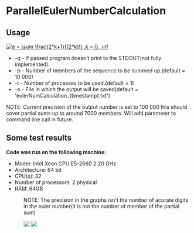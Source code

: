 # ParallelEulerNumberCalculation

<h2>Usage</h2>
 
<a href="https://www.codecogs.com/eqnedit.php?latex=e&space;=&space;\sum&space;\frac{2*k&plus;1}{(2*k)!}&space;,k&space;=&space;0...inf" target="_blank"><img src="https://latex.codecogs.com/gif.latex?e&space;=&space;\sum&space;\frac{2*k&plus;1}{(2*k)!}&space;,k&space;=&space;0...inf" title="e = \sum \frac{2*k+1}{(2*k)!} ,k = 0...inf" /></a>
<ul>
<li>-q  - If passed program doesn’t print to the STDOUT(not fully implemented).</li>
<li>-p <integer> - Number of members of the sequence to be summed up.(default = 10 000)</li>
<li>-t <integer> - Number of processes to be used.(default = 1)</li>
<li>-o <name of file> - File in which the output will be saved(default = 'eulerNumCalculation_{timestamp}.txt')</li>
</ul>
<p>
NOTE: 
Current precision of the output number is set to 100 000 this should cover partial sums up to around 7000 members. Will add <precision> parameter to command line call in future.
</p>

<h2>Some test results</h2>
<b>Code was run on the following machine:</b>
<ul>
<li>Model: Intel Xeon CPU E5-2660 2.20 GHz </li>
<li>Architecture: 64 bit </li>
<li>CPU(s): 32 </li>
<li>Number of processors: 2 physical </li>
<li>RAM: 64GB </li>
<ul>
<p>NOTE: The precision in the graphs isn't the number of acurate digits in the euler number(it is not the number of member of the partial sum)</p>
<img src="https://i.ibb.co/xLM9Y9y/1.png"/>
<img src="https://i.ibb.co/hx5Mkpd/2.png"/>
